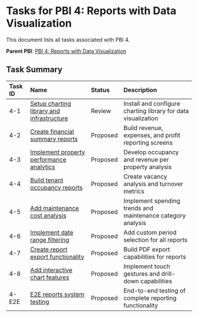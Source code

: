 # Tasks for PBI 4: Reports with Data Visualization

This document lists all tasks associated with PBI 4.

**Parent PBI**: [PBI 4: Reports with Data Visualization](mdc:prd.md)

## Task Summary

| Task ID | Name | Status | Description |
| :------ | :--- | :----- | :---------- |
| 4-1 | [Setup charting library and infrastructure](mdc:4-1.md) | Review | Install and configure charting library for data visualization |
| 4-2 | [Create financial summary reports](mdc:4-2.md) | Proposed | Build revenue, expenses, and profit reporting screens |
| 4-3 | [Implement property performance analytics](mdc:4-3.md) | Proposed | Develop occupancy and revenue per property analysis |
| 4-4 | [Build tenant occupancy reports](mdc:4-4.md) | Proposed | Create vacancy analysis and turnover metrics |
| 4-5 | [Add maintenance cost analysis](mdc:4-5.md) | Proposed | Implement spending trends and maintenance category analysis |
| 4-6 | [Implement date range filtering](mdc:4-6.md) | Proposed | Add custom period selection for all reports |
| 4-7 | [Create report export functionality](mdc:4-7.md) | Proposed | Build PDF export capabilities for reports |
| 4-8 | [Add interactive chart features](mdc:4-8.md) | Proposed | Implement touch gestures and drill-down capabilities |
| 4-E2E | [E2E reports system testing](mdc:4-E2E.md) | Proposed | End-to-end testing of complete reporting functionality | 